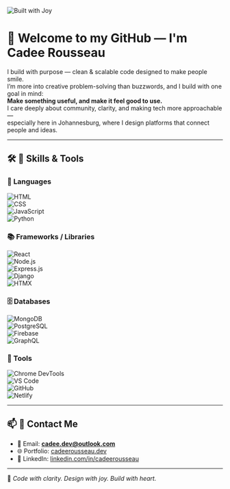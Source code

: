 ![Built with Joy](https://img.shields.io/badge/Built%20with%20Joy-%236a1b9a?style=for-the-badge&logo=github&logoColor=white)

# 💜 Welcome to my GitHub — I'm Cadee Rousseau

I build with purpose — clean & scalable code designed to make people smile.  
I’m more into creative problem-solving than buzzwords, and I build with one goal in mind:  
**Make something useful, and make it feel good to use.**  
I care deeply about community, clarity, and making tech more approachable —  
especially here in Johannesburg, where I design platforms that connect people and ideas.

---

## 🛠️ 💜 Skills & Tools

### 🧾 Languages  
![HTML](https://img.shields.io/badge/HTML-%23e34f26?style=flat&logo=html5&logoColor=white)  
![CSS](https://img.shields.io/badge/CSS-%231572b6?style=flat&logo=css3&logoColor=white)  
![JavaScript](https://img.shields.io/badge/JavaScript-%23f7df1e?style=flat&logo=javascript&logoColor=black)  
![Python](https://img.shields.io/badge/Python-%234b8bbe?style=flat&logo=python&logoColor=white)

### 📚 Frameworks / Libraries  
![React](https://img.shields.io/badge/React-%2361dafb?style=flat&logo=react&logoColor=white)  
![Node.js](https://img.shields.io/badge/Node.js-%23339933?style=flat&logo=node.js&logoColor=white)  
![Express.js](https://img.shields.io/badge/Express-%23000000?style=flat&logo=express&logoColor=white)  
![Django](https://img.shields.io/badge/Django-%23092e20?style=flat&logo=django&logoColor=white)  
![HTMX](https://img.shields.io/badge/HTMX-%236a1b9a?style=flat&logo=html5&logoColor=white)

### 🗄️ Databases  
![MongoDB](https://img.shields.io/badge/MongoDB-%2347a248?style=flat&logo=mongodb&logoColor=white)  
![PostgreSQL](https://img.shields.io/badge/PostgreSQL-%23316192?style=flat&logo=postgresql&logoColor=white)  
![Firebase](https://img.shields.io/badge/Firebase-%23ffca28?style=flat&logo=firebase&logoColor=black)  
![GraphQL](https://img.shields.io/badge/GraphQL-%23e10098?style=flat&logo=graphql&logoColor=white)

### 🧰 Tools  
![Chrome DevTools](https://img.shields.io/badge/Chrome%20DevTools-%23f5f5f5?style=flat&logo=google-chrome&logoColor=black)  
![VS Code](https://img.shields.io/badge/VS%20Code-%23007acc?style=flat&logo=visual-studio-code&logoColor=white)  
![GitHub](https://img.shields.io/badge/GitHub-%23121011?style=flat&logo=github&logoColor=white)  
![Netlify](https://img.shields.io/badge/Netlify-%23000000?style=flat&logo=netlify&logoColor=white)

---

## 📫 💜 Contact Me

- 📧 Email: **cadee.dev@outlook.com**  
- 🌐 Portfolio: [cadeerousseau.dev](https://portfolio-website-20.netlify.app/#home)  
- 💼 LinkedIn: [linkedin.com/in/cadeerousseau](https://www.linkedin.com/in/cadee-rousseau-bb59bb382)

---

💜 *Code with clarity. Design with joy. Build with heart.*
